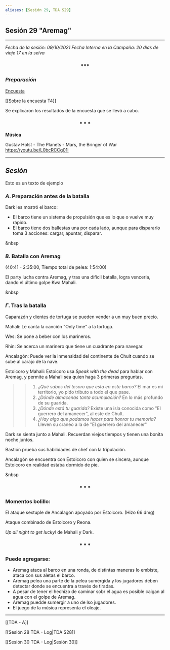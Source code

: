 ```yaml
---
aliases: [Sesión 29, TDA S29]
---
```



## Sesión 29 "Aremag"

---

*Fecha de la sesión: 09/10/2021
Fecha Interna en la Campaña: 20 días de viaje 17 en la selva*


<div align='center'>
   <h3> *** </h3>
</div>

### _Preparación_

[Encuesta](https://docs.google.com/spreadsheets/d/1o0FXLlTFaec4isWdU5wsDuJkbwPTixMGF1Z2QfP3HNc/edit?resourcekey#gid=408122441)

[[Sobre la encuesta T4]]

Se explicaron los resultados de la encuesta que se llevó a cabo.

<div align='center'>
   <h3> * * * </h3>
</div>

**Música**

Gustav Holst - The Planets - Mars, the Bringer of War
https://youtu.be/L0bcRCCg01I

---

## _Sesión_

Esto es un texto de ejemplo


### $A$. Preparación antes de la batalla

Dark les mostró el barco:
+ El barco tiene un sistema de propulsión que es lo que o vuelve muy rápido.
+ El barco tiene dos ballestas una por cada lado, aunque para dispararlo toma 3 acciones: cargar, apuntar, disparar.

&nbsp

### $B$. Batalla con Aremag

(40:41 - 2:35:00, Tiempo total de pelea: 1:54:00)

El party lucha contra Aremag, y tras una díficil batalla, logra vencerla, dando el último golpe Kwa Mahali.

&nbsp

### $\Gamma$. Tras la batalla

Caparazón y dientes de tortuga se pueden vender a un muy buen precio. 

Mahali:
Le canta la canción "Only time" a la tortuga. 

Wes:
Se pone a beber con los marineros.

Rhin: 
Se acerca un marinero que tiene un cuadrante para navegar.

Ancalagón:
Puede ver la inmensidad del continente de Chult cuando se sube al carajo de la nave.

Estoicoro y Mahali:
Estoicoro usa _Speak with the dead_ para hablar con Aremag, y permite a Mahali sea quien haga 3 primeras preguntas. 

>>1. _¿Qué sabes del tesoro que esta en este barco?_
>>El mar es mi territorio, yo pido tributo a todo el que pase.
>>2. _¿Dónde almacenas tanta acumulación?_
>>En lo más profundo de su guarida.
>>3. _¿Dónde está tu guarida?_
>>Existe una isla conocida como "El guerrero del amanecer", al este de Chult. 
>>4. _¿Hay algo que podamos hacer para honrar tu memoria?_
>>Lleven su craneo a la de "El guerrero del amanecer"

Dark se sienta junto a Mahali. Recuerdan viejos tiempos y tienen una bonita noche juntos.

Bastión prueba sus habilidades de chef con la tripulación.

Ancalagón se encuentra con Estoicoro con quien se sincera, aunque Estoicoro en realidad estaba dormido de pie.

&nbsp

<div align='center'>
   <h3> * * * </h3>
</div>

### Momentos bolillo:

El ataque sextuple de Ancalagón apoyado por Estoicoro. (Hizo 66 dmg)

Ataque combinado de Estoicoro y Reona.

_Up all night to get lucky!_ de Mahali y Dark.
 
<div align='center'>
   <h3> * * * </h3>
</div>

### Puede agregarse:

+ Aremag ataca al barco en una ronda, de distintas maneras lo embiste, ataca con sus aletas el barco.
+ Aremag pelea una parte de la pelea sumergida y los jugadores deben detectar donde se encuentra a través de tiradas.
+ A pesar de tener el hechizo de caminar sobr el agua es posible caigan al agua con el golpe de Aremag.
+ Aremag puedde sumergir a uno de lso jugadores.
+ El juego de la música representa el oleaje.

---

[[TDA - A]]

[[Sesión 28 TDA - Log|TDA S28]]

[[Sesión 30 TDA - Log|Sesión 30]]
